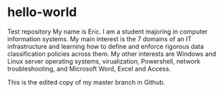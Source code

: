# hello-world
Test repository
My name is Eric.  I am a student majoring in computer information systems.  My main interest is the 7 domains of an IT infrastructure and learning how to define and enforce rigorous data classification policies across them.  My other interests are Windows and Linux server operating systems, virualization, Powershell, network troubleshooting, and Microsoft Word, Excel and Access. 

This is the edited copy of my master branch in Github. 
